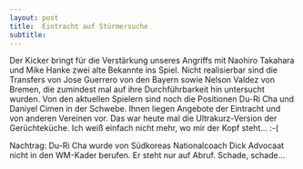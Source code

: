 ```yaml
---
layout: post
title:  Eintracht auf Stürmersuche
subtitle:  
---
```


Der Kicker bringt für die Verstärkung unseres Angriffs mit Naohiro Takahara und Mike Hanke zwei alte Bekannte ins Spiel. Nicht realisierbar sind die Transfers von Jose Guerrero von den Bayern sowie Nelson Valdez von Bremen, die zumindest mal auf ihre Durchführbarkeit hin untersucht wurden. Von den aktuellen Spielern sind noch die Positionen Du-Ri Cha und Daniyel Cimen in der Schwebe. Ihnen liegen Angebote der Eintracht und von anderen Vereinen vor. Das war heute mal die Ultrakurz-Version der Gerüchteküche. Ich weiß einfach nicht mehr, wo mir der Kopf steht... :-(

Nachtrag: Du-Ri Cha wurde von Südkoreas Nationalcoach Dick Advocaat nicht in den WM-Kader berufen. Er steht nur auf Abruf. Schade, schade...
